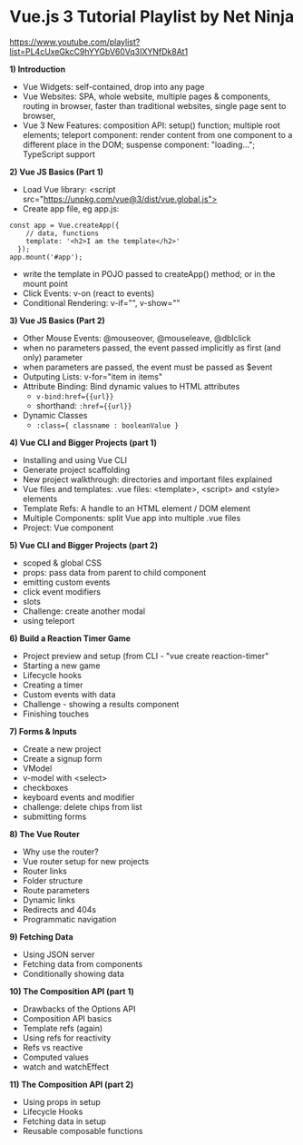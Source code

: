 # Vue.js 3 Tutorial Playlist by Net Ninja

https://www.youtube.com/playlist?list=PL4cUxeGkcC9hYYGbV60Vq3IXYNfDk8At1

**1) Introduction**
* Vue Widgets: self-contained, drop into any page
* Vue Websites: SPA, whole website, multiple pages & components, routing in browser, 
faster than traditional websites, single page sent to browser, 
* Vue 3 New Features: composition API: setup() function; multiple root elements;
teleport component: render content from one component to a different place in the DOM;
suspense component: "loading..."; TypeScript support


**2) Vue JS Basics (Part 1)**
* Load Vue library: \<script src="https://unpkg.com/vue@3/dist/vue.global.js"></script>
* Create app file, eg app.js:
```vue
const app = Vue.createApp({
    // data, functions
    template: '<h2>I am the template</h2>'
  });
app.mount('#app');
```
* write the template in POJO passed to createApp() method; or in the mount point 
* Click Events: v-on (react to events)
* Conditional Rendering: v-if="", v-show=""


**3) Vue JS Basics (Part 2)** 
* Other Mouse Events: @mouseover, @mouseleave, @dblclick
* when no parameters passed, the event passed implicitly as first (and only) parameter
* when parameters are passed, the event must be passed as $event
* Outputing Lists: v-for="item in items"
* Attribute Binding: Bind dynamic values to HTML attributes
  * `v-bind:href={{url}}`
  * shorthand: `:href={{url}}`
* Dynamic Classes
  * `:class={ classname : booleanValue }`

**4) Vue CLI and Bigger Projects (part 1)**
* Installing and using Vue CLI
* Generate project scaffolding 
* New project walkthrough: directories and important files explained
* Vue files and templates: .vue files: &lt;template>, &lt;script> and &lt;style> elements
* Template Refs: A handle to an HTML element / DOM element  
* Multiple Components: split Vue app into multiple .vue files
* Project: <Modal> Vue component

**5) Vue CLI and Bigger Projects (part 2)**
* scoped & global CSS
* props: pass data from parent to child component
* emitting custom events
* click event modifiers
* slots
* Challenge: create another modal
* using teleport

**6) Build a Reaction Timer Game**
* Project preview and setup (from CLI - "vue create reaction-timer"
* Starting a new game
* Lifecycle hooks
* Creating a timer
* Custom events with data
* Challenge - showing a results component
* Finishing touches

**7) Forms & Inputs**
* Create a new project
* Create a signup form
* VModel
* v-model with &lt;select&gt;
* checkboxes
* keyboard events and modifier
* challenge: delete chips from list
* submitting forms

**8) The Vue Router**
* Why use the router?
* Vue router setup for new projects 
* Router links
* Folder structure
* Route parameters
* Dynamic links
* Redirects and 404s
* Programmatic navigation

**9) Fetching Data**
* Using JSON server
* Fetching data from components
* Conditionally showing data

**10) The Composition API (part 1)**
* Drawbacks of the Options API
* Composition API basics
* Template refs (again)
* Using refs for reactivity
* Refs vs reactive
* Computed values
* watch and watchEffect

**11) The Composition API (part 2)**
* Using props in setup
* Lifecycle Hooks
* Fetching data in setup
* Reusable composable functions